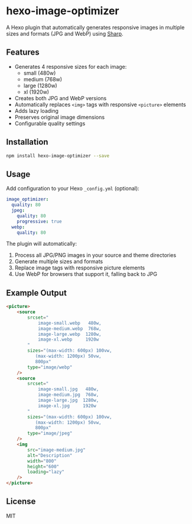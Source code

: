# hexo-image-optimizer

A Hexo plugin that automatically generates responsive images in multiple sizes and formats (JPG and WebP) using [Sharp](https://github.com/lovell/sharp).

## Features

- Generates 4 responsive sizes for each image:
  - small (480w)
  - medium (768w)
  - large (1280w)
  - xl (1920w)
- Creates both JPG and WebP versions
- Automatically replaces `<img>` tags with responsive `<picture>` elements
- Adds lazy loading
- Preserves original image dimensions
- Configurable quality settings

## Installation

```bash
npm install hexo-image-optimizer --save
```

## Usage

Add configuration to your Hexo `_config.yml` (optional):

```yaml
image_optimizer:
  quality: 80
  jpeg:
    quality: 80
    progressive: true
  webp:
    quality: 80
```

The plugin will automatically:

1. Process all JPG/PNG images in your source and theme directories
2. Generate multiple sizes and formats
3. Replace image tags with responsive picture elements
4. Use WebP for browsers that support it, falling back to JPG

## Example Output

```html
<picture>
	<source
		srcset="
			image-small.webp   480w,
			image-medium.webp  768w,
			image-large.webp  1280w,
			image-xl.webp     1920w
		"
		sizes="(max-width: 600px) 100vw, 
           (max-width: 1200px) 50vw, 
           800px"
		type="image/webp"
	/>
	<source
		srcset="
			image-small.jpg   480w,
			image-medium.jpg  768w,
			image-large.jpg  1280w,
			image-xl.jpg     1920w
		"
		sizes="(max-width: 600px) 100vw, 
           (max-width: 1200px) 50vw, 
           800px"
		type="image/jpeg"
	/>
	<img
		src="image-medium.jpg"
		alt="Description"
		width="800"
		height="600"
		loading="lazy"
	/>
</picture>
```

## License

MIT
